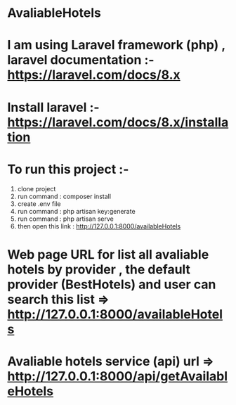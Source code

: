# AvaliableHotels

# I am using Laravel framework (php) , laravel documentation :- https://laravel.com/docs/8.x
# Install laravel :- https://laravel.com/docs/8.x/installation

 # To run this project :- 
   1. clone project
   2. run command : composer install
   3. create .env file
   4. run command : php artisan key:generate
   5. run command : php artisan serve
   6. then open this link : http://127.0.0.1:8000/availableHotels
   
# Web page URL for list all avaliable hotels by provider , the default provider (BestHotels) and user can search this list  =>  http://127.0.0.1:8000/availableHotels 

# Avaliable hotels service (api) url => http://127.0.0.1:8000/api/getAvailableHotels
